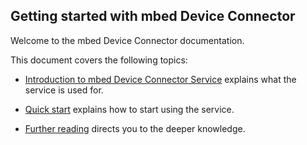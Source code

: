## Getting started with mbed Device Connector

Welcome to the mbed Device Connector documentation.

This document covers the following topics:

- [Introduction to mbed Device Connector Service](/docs/v1.2/legacy-products/introduction.html)
explains what the service is used for.

- [Quick start](/docs/v1.2/legacy-products/mbed-device-connector-quick-guide.html)
explains how to start using the service.

- [Further reading](/docs/v1.2/legacy-products/further-reading.html)
directs you to the deeper knowledge.

